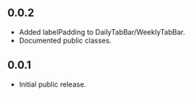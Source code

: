 ## 0.0.2

- Added labelPadding to DailyTabBar/WeeklyTabBar.
- Documented public classes.

## 0.0.1

- Initial public release.